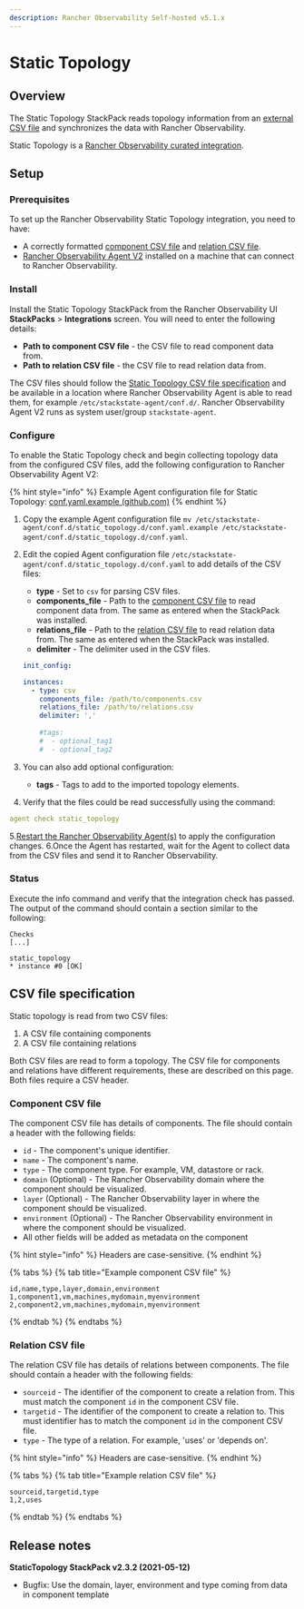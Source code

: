 ```yaml
---
description: Rancher Observability Self-hosted v5.1.x 
---
```


# Static Topology

## Overview

The Static Topology StackPack reads topology information from an [external CSV file](#csv-file-specification) and synchronizes the data with Rancher Observability.

Static Topology is a [Rancher Observability curated integration](/stackpacks/integrations/about_integrations.md#stackstate-curated-integrations).

## Setup

### Prerequisites

To set up the Rancher Observability Static Topology integration, you need to have:

* A correctly formatted [component CSV file](#component-csv-file) and [relation CSV file](#relation-csv-file).
* [Rancher Observability Agent V2](../../setup/agent/about-stackstate-agent.md) installed on a machine that can connect to Rancher Observability.

### Install

Install the Static Topology StackPack from the Rancher Observability UI **StackPacks** > **Integrations** screen. You will need to enter the following details:

* **Path to component CSV file** - the CSV file to read component data from.
* **Path to relation CSV file** - the CSV file to read relation data from.

The CSV files should follow the [Static Topology CSV file specification](#csv-file-specification) and be available in a location where Rancher Observability Agent is able to read them, for example `/etc/stackstate-agent/conf.d/`. Rancher Observability Agent V2 runs as system user/group `stackstate-agent`.

### Configure

To enable the Static Topology check and begin collecting topology data from the configured CSV files, add the following configuration to Rancher Observability Agent V2:

{% hint style="info" %}
Example Agent configuration file for Static Topology: [conf.yaml.example \(github.com\)](https://github.com/StackVista/stackstate-agent-integrations/blob/master/static_topology/stackstate_checks/static_topology/data/conf.yaml.example)
{% endhint %}

1. Copy the example Agent configuration file `mv /etc/stackstate-agent/conf.d/static_topology.d/conf.yaml.example /etc/stackstate-agent/conf.d/static_topology.d/conf.yaml`.
2. Edit the copied Agent configuration file `/etc/stackstate-agent/conf.d/static_topology.d/conf.yaml` to add details of the CSV files:
    * **type** - Set to `csv` for parsing CSV files.
    * **components_file** - Path to the [component CSV file](#component-csv-file) to read component data from. The same as entered when the StackPack was installed.
    * **relations_file** - Path to the [relation CSV file](#relation-csv-file) to read relation data from. The same as entered when the StackPack was installed.
    * **delimiter** - The delimiter used in the CSV files.
    ```yaml
    init_config:
    
    instances:
      - type: csv
        components_file: /path/to/components.csv
        relations_file: /path/to/relations.csv
        delimiter: ','
     
        #tags:
        #  - optional_tag1
        #  - optional_tag2
    ```    

3. You can also add optional configuration:
    * **tags** - Tags to add to the imported topology elements.
4. Verify that the files could be read successfully using the command:
```yaml
agent check static_topology
```
5.[Restart the Rancher Observability Agent\(s\)](/setup/agent/about-stackstate-agent.md#deployment) to apply the configuration changes.
6.Once the Agent has restarted, wait for the Agent to collect data from the CSV files and send it to Rancher Observability.   

### Status

Execute the info command and verify that the integration check has passed. The output of the command should contain a section similar to the following:

```
Checks
[...]

static_topology
* instance #0 [OK]
```

## CSV file specification

Static topology is read from two CSV files:

1. A CSV file containing components
2. A CSV file containing relations

Both CSV files are read to form a topology. The CSV file for components and relations have different requirements, these are described on this page. Both files require a CSV header.

### Component CSV file

The component CSV file has details of components. The file should contain a header with the following fields:

* `id` - The component's unique identifier.
* `name` - The component's name.
* `type` - The component type. For example, VM, datastore or rack.
* `domain` \(Optional\) - The Rancher Observability domain where the component should be visualized.
* `layer` \(Optional\) - The Rancher Observability layer in where the component should be visualized.
* `environment` \(Optional\) - The Rancher Observability environment in where the component should be visualized.
* All other fields will be added as metadata on the component

{% hint style="info" %}
Headers are case-sensitive.
{% endhint %}

{% tabs %}
{% tab title="Example component CSV file" %}
```text
id,name,type,layer,domain,environment
1,component1,vm,machines,mydomain,myenvironment
2,component2,vm,machines,mydomain,myenvironment
```
{% endtab %}
{% endtabs %}

### Relation CSV file

The relation CSV file has details of relations between components. The file should contain a header with the following fields:

* `sourceid` - The identifier of the component to create a relation from. This must match the component `id` in the component CSV file.
* `targetid` - The identifier of the component to create a relation to. This must identifier has to match the component `id` in the component CSV file.
* `type` - The type of a relation. For example, 'uses' or 'depends on'.

{% hint style="info" %}
Headers are case-sensitive.
{% endhint %}

{% tabs %}
{% tab title="Example relation CSV file" %}
```text
sourceid,targetid,type
1,2,uses
```
{% endtab %}
{% endtabs %}

## Release notes

**StaticTopology StackPack v2.3.2 \(2021-05-12\)**

* Bugfix: Use the domain, layer, environment and type coming from data in component template

